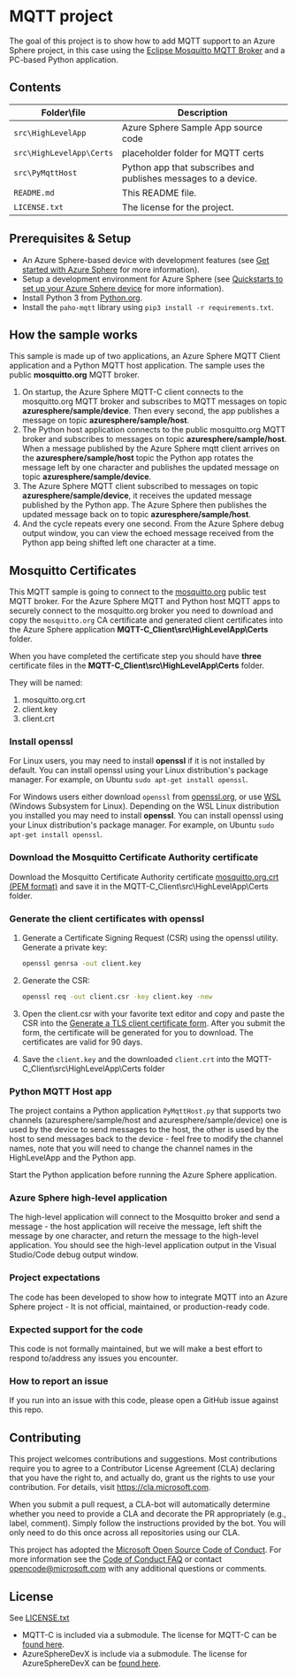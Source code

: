 # MQTT project

The goal of this project is to show how to add MQTT support to an Azure Sphere project, in this case using the [Eclipse Mosquitto MQTT Broker](https://mosquitto.org/) and a PC-based Python application.

## Contents

| Folder\file | Description |
|-------------|-------------|
| `src\HighLevelApp`       | Azure Sphere Sample App source code |
| `src\HighLevelApp\Certs`       | placeholder folder for MQTT certs |
| `src\PyMqttHost`       | Python app that subscribes and publishes messages to a device.  |
| `README.md` | This README file. |
| `LICENSE.txt`   | The license for the project. |

## Prerequisites & Setup

- An Azure Sphere-based device with development features (see [Get started with Azure Sphere](https://azure.microsoft.com/en-us/services/azure-sphere/get-started/) for more information).
- Setup a development environment for Azure Sphere (see [Quickstarts to set up your Azure Sphere device](https://docs.microsoft.com/en-us/azure-sphere/install/overview) for more information).
- Install Python 3 from [Python.org](www.python.org).
- Install the ```paho-mqtt``` library using ```pip3 install -r requirements.txt```.


## How the sample works

This sample is made up of two applications, an Azure Sphere MQTT Client application and a Python MQTT host application. The sample uses the public **mosquitto.org** MQTT broker.

1. On startup, the Azure Sphere MQTT-C client connects to the mosquitto.org MQTT broker and subscribes to MQTT messages on topic **azuresphere/sample/device**. Then every second, the app publishes a message on topic **azuresphere/sample/host**.
2. The Python host application connects to the public mosquitto.org MQTT broker and subscribes to messages on topic **azuresphere/sample/host**. When a message published by the Azure Sphere mqtt client arrives on the **azuresphere/sample/host** topic the Python app rotates the message left by one character and publishes the updated message on topic **azuresphere/sample/device**.
3. The Azure Sphere MQTT client subscribed to messages on topic **azuresphere/sample/device**, it receives the updated message published by the Python app. The Azure Sphere then publishes the updated message back on to topic **azuresphere/sample/host**.
4. And the cycle repeats every one second. From the Azure Sphere debug output window, you can view the echoed message received from the Python app being shifted left one character at a time.


## Mosquitto Certificates

This MQTT sample is going to connect to the [mosquitto.org](https://mosquitto.org) public test MQTT broker. For the Azure Sphere MQTT and Python host MQTT apps to securely connect to the mosquitto.org broker you need to download and copy the ```mosquitto.org``` CA certificate and generated client certificates into the Azure Sphere application **MQTT-C_Client\src\HighLevelApp\Certs** folder.

When you have completed the certificate step you should have **three** certificate files in the **MQTT-C_Client\src\HighLevelApp\Certs** folder. 

They will be named:

1. mosquitto.org.crt
2. client.key
3. client.crt

### Install openssl

For Linux users, you may need to install **openssl** if it is not installed by default. You can install openssl using your Linux distribution's package manager. For example, on Ubuntu ```sudo apt-get install openssl```.

For Windows users either download ```openssl``` from [openssl.org](https://wiki.openssl.org/index.php/Binaries), or use [WSL](https://docs.microsoft.com/en-us/windows/wsl/install-win10) (Windows Subsystem for Linux). Depending on the WSL Linux distribution you installed you may need to install **openssl**. You can install openssl using your Linux distribution's package manager. For example, on Ubuntu ```sudo apt-get install openssl```.

### Download the Mosquitto Certificate Authority certificate

Download the Mosquitto Certificate Authority certificate [mosquitto.org.crt (PEM format)](https://test.mosquitto.org/) and save it in the MQTT-C_Client\src\HighLevelApp\Certs folder.

### Generate the client certificates with openssl

1. Generate a Certificate Signing Request (CSR) using the openssl utility. Generate a private key:

    ```bash
    openssl genrsa -out client.key
    ```

2. Generate the CSR:

    ```bash
    openssl req -out client.csr -key client.key -new
    ```

3. Open the client.csr with your favorite text editor and copy and paste the CSR into the [Generate a TLS client certificate form](https://test.mosquitto.org/ssl/). After you submit the form, the certificate will be generated for you to download. The certificates are valid for 90 days.

4. Save the ```client.key``` and the downloaded ```client.crt``` into the MQTT-C_Client\src\HighLevelApp\Certs folder

### Python MQTT Host app

The project contains a Python application `PyMqttHost.py` that supports two channels (azuresphere/sample/host and azuresphere/sample/device) one is used by the device to send messages to the host, the other is used by the host to send messages back to the device - feel free to modify the channel names, note that you will need to change the channel names in the HighLevelApp and the Python app.

Start the Python application before running the Azure Sphere application.

### Azure Sphere high-level application

The high-level application will connect to the Mosquitto broker and send a message - the host application will receive the message, left shift the message by one character, and return the message to the high-level application. You should see the high-level application output in the Visual Studio/Code debug output window.

### Project expectations

The code has been developed to show how to integrate MQTT into an Azure Sphere project -  It is not official, maintained, or production-ready code.

### Expected support for the code

This code is not formally maintained, but we will make a best effort to respond to/address any issues you encounter.

### How to report an issue

If you run into an issue with this code, please open a GitHub issue against this repo.

## Contributing

This project welcomes contributions and suggestions. Most contributions require you to agree to a Contributor License Agreement (CLA) declaring that you have the right to, and actually do, grant us the rights to use your contribution. For details, visit https://cla.microsoft.com.

When you submit a pull request, a CLA-bot will automatically determine whether you need to provide a CLA and decorate the PR appropriately (e.g., label, comment). Simply follow the instructions provided by the bot. You will only need to do this once across all repositories using our CLA.

This project has adopted the [Microsoft Open Source Code of Conduct](https://opensource.microsoft.com/codeofconduct/).
For more information see the [Code of Conduct FAQ](https://opensource.microsoft.com/codeofconduct/faq/) or contact [opencode@microsoft.com](mailto:opencode@microsoft.com) with any additional questions or comments.

## License

See [LICENSE.txt](./LICENCE.txt)

- MQTT-C is included via a submodule. The license for MQTT-C can be [found here](https://github.com/LiamBindle/MQTT-C/blob/master/LICENSE).
- AzureSphereDevX is include via a submodule. The license for AzureSphereDevX can be [found here](https://github.com/gloveboxes/AzureSphereDevX/blob/main/LICENSE).